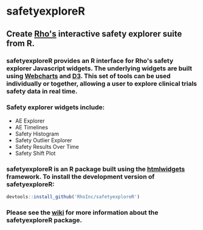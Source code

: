 # safetyexploreR

## Create [Rho's](https://github.com/RhoInc) interactive safety explorer suite from R.  
### **safetyexploreR** provides an R interface for Rho's safety explorer Javascript widgets.  The underlying widgets are built using [Webcharts](https://github.com/RhoInc/Webcharts) and [D3](https://d3js.org/).  This set of tools can be used individually or together, allowing a user to explore clinical trials safety data in real time.

### Safety explorer widgets include:
- AE Explorer
- AE Timelines
- Safety Histogram
- Safety Outlier Explorer
- Safety Results Over Time
- Safety Shift Plot

### safetyexploreR is an R package built using the [htmlwidgets](http://www.htmlwidgets.org/) framework.  To install the development version of **safetyexploreR**:

```r
devtools::install_github('RhoInc/safetyexploreR')
```

### Please see the [wiki](https://github.com/RhoInc/safetyexploreR/wiki) for more information about the **safetyexploreR** package.
